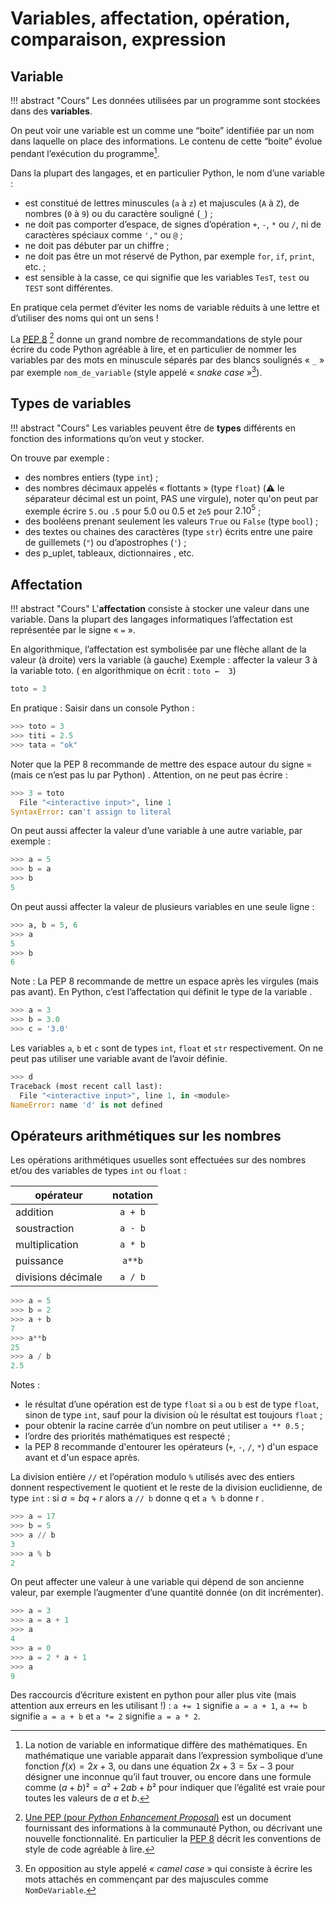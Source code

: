 # Variables, affectation, opération, comparaison, expression

## Variable

!!! abstract "Cours" 
    Les données utilisées par un programme sont stockées dans des **variables**.

On peut voir une variable est un comme une “boite” identifiée par un nom dans laquelle on place des informations. Le contenu de cette “boite” évolue pendant l’exécution du programme[^1].

Dans la plupart des langages, et en particulier Python, le nom d’une variable :

- est constitué de lettres minuscules (```a``` à ```z```) et majuscules (```A``` à ```Z```), de nombres (```0``` à ```9```) ou du caractère souligné (```_```) ;
- ne doit pas comporter d’espace, de signes d’opération ```+```, ```-```, ```*``` ou ```/```, ni de caractères spéciaux comme ```',"``` ou ```@``` ;
- ne doit pas débuter par un chiffre ;
- ne doit pas être un mot réservé de Python, par exemple ```for```, ```if```, ```print```, etc. ;
- est sensible à la casse, ce qui signifie que les variables ```TesT```, ```test``` ou ```TEST``` sont différentes.

En pratique cela permet d’éviter les noms de variable réduits à une lettre et d’utiliser des noms qui ont un sens ! 

La [PEP 8](https://peps.python.org/pep-0008/) [^2] donne un grand nombre de recommandations de style pour écrire du code Python agréable à lire, et en particulier de nommer les variables par des mots en minuscule séparés par des blancs soulignés  « ```_``` »  par exemple ```nom_de_variable``` (style appelé  « *snake case* »[^3]).

[^1]:
    La notion de variable en informatique diffère des mathématiques. En mathématique une variable apparait dans l’expression symbolique d’une fonction $f(x)=2x+3$, ou dans une équation $2x+3=5x-3$ pour désigner une inconnue qu’il faut trouver, ou encore dans  une formule comme $(a+b)² =a²+2ab+b²$ pour indiquer que l’égalité est vraie pour toutes les valeurs de $a$ et $b$.

[^2]:
    [Une PEP (pour *Python Enhancement Proposal*)](https://www.python.org/dev/peps/#introduction) est un document fournissant des informations à la communauté Python, ou décrivant une nouvelle fonctionnalité. En particulier la [PEP 8](https://peps.python.org/pep-0008/) décrit les conventions de style de code agréable à lire.

[^3]: 
    En opposition au style appelé « *camel case* » qui consiste à écrire les mots attachés en commençant par des majuscules comme ```NomDeVariable```.

## Types de variables

!!! abstract "Cours" 
    Les variables peuvent être de **types** différents en fonction des informations qu’on veut y stocker.

On trouve par exemple :

- des nombres entiers (type ```int```) ;
- des nombres décimaux appelés « flottants » (type ```float```)  (:warning: le séparateur décimal est un point, PAS une virgule), noter qu'on peut par exemple écrire `5.`ou `.5` pour 5.0 ou 0.5 et `2e5` pour $2.10^5$ ;
- des booléens  prenant seulement les valeurs `True` ou `False` (type ```bool```) ;
- des textes ou chaines des caractères (type ```str```) écrits entre une paire de guillemets (```"```) ou d’apostrophes (```'```) ;
- des p_uplet, tableaux, dictionnaires , etc. 

##	Affectation

!!! abstract "Cours" 
    L'**affectation** consiste à stocker une valeur dans une variable. Dans la plupart des langages informatiques l’affectation est représentée par le signe « `=` ».

En algorithmique, l’affectation est symbolisée par une flèche allant de la valeur (à droite) vers la variable (à gauche)
Exemple : affecter la valeur 3 à la variable toto. ( en algorithmique  on écrit : 	```toto ←  3```)
``` python 
toto = 3
```

En pratique : Saisir dans un console Python :
``` python 
>>> toto = 3
>>> titi = 2.5
>>> tata = "ok"
```

Noter que la PEP 8 recommande de mettre des espace autour du signe = (mais ce n’est pas lu par Python) .
Attention, on ne peut pas écrire :
``` python 
>>> 3 = toto
  File "<interactive input>", line 1
SyntaxError: can't assign to literal
```

On peut aussi affecter la valeur d’une variable à une autre variable, par exemple :
``` python 
>>> a = 5
>>> b = a
>>> b
5
```
On peut aussi affecter la valeur de plusieurs variables en une seule ligne :
``` python 
>>> a, b = 5, 6
>>> a
5
>>> b
6
```

Note : La PEP 8 recommande de mettre un espace après les virgules (mais pas avant).
En Python, c’est l’affectation qui définit le type de la variable .
``` python 
>>> a = 3
>>> b = 3.0
>>> c = '3.0'
```
Les variables ```a```, ```b``` et ```c``` sont de types ```int```, ```float``` et ```str``` respectivement. 
On ne peut pas utiliser une variable avant de l’avoir définie.
``` python 
>>> d
Traceback (most recent call last):
  File "<interactive input>", line 1, in <module>
NameError: name 'd' is not defined
```

## Opérateurs arithmétiques sur les nombres
Les opérations arithmétiques usuelles sont effectuées sur des nombres et/ou des variables de types ```int``` ou ```float``` :

|opérateur|notation|
|---|:-:|
|addition|```a + b```|
|soustraction|```a - b```|
|multiplication|```a * b```|
|puissance|```a**b```|
|divisions décimale|```a / b```|

``` python 
>>> a = 5
>>> b = 2
>>> a + b
7
>>> a**b
25
>>> a / b
2.5
```
Notes :

- le résultat d’une opération est de type ```float``` si ```a``` ou ```b``` est de type ```float```, sinon de type ```int```, sauf pour la division où le résultat est toujours ```float``` ;
- pour obtenir la racine carrée d’un nombre on peut utiliser ```a ** 0.5``` ;
- l’ordre des priorités mathématiques est respecté ; 
- la PEP 8 recommande d'entourer les opérateurs (```+```,  ```-```, ```/```, ```*```) d'un espace avant et d'un espace après.

La division entière ```//``` et l’opération modulo ```%``` utilisés avec des entiers donnent respectivement le quotient et le reste de la division euclidienne, de type ```int``` : si $a = bq+r$ alors a ```// b``` donne q et ```a % b``` donne r .
``` python
>>> a = 17
>>> b = 5
>>> a // b				
3
>>> a % b
2
```
On peut affecter une valeur à une variable qui dépend de son ancienne valeur, par exemple l’augmenter d’une quantité donnée (on dit incrémenter).
``` python
>>> a = 3				
>>> a = a + 1				
>>> a					
4
>>> a = 0
>>> a = 2 * a + 1		
>>> a
9
```
Des raccourcis d’écriture existent en python pour aller plus vite (mais attention aux erreurs en les utilisant !) :
```a += 1``` signifie ```a = a + 1```, 	```a += b``` signifie ```a = a + b``` et ```a *= 2``` signifie ```a = a * 2```.


